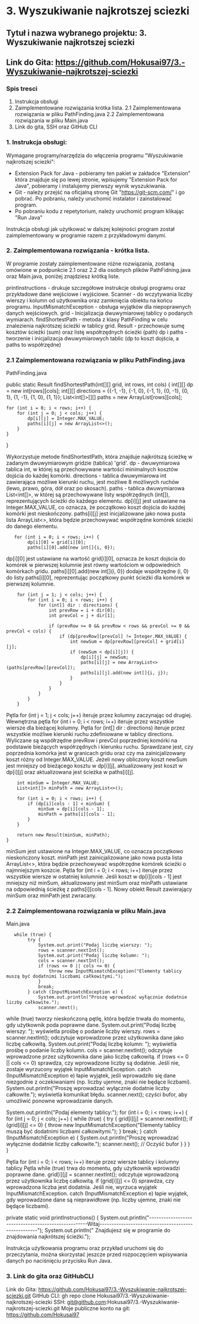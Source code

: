# 3. Wyszukiwanie najkrotszej sciezki


## Tytuł i nazwa wybranego projektu: 3. Wyszukiwanie najkrotszej sciezki


## Link do Gita: https://github.com/Hokusai97/3.-Wyszukiwanie-najkrotszej-sciezki

### Spis tresci

1. Instrukcja obsługi
2. Zaimplementowane rozwiązania krótka lista.
2.1 Zaimplementowana rozwiązania w pliku PathFinding.java
2.2 Zaimplementowana rozwiązania w pliku Main.java
3. Link do gita, SSH oraz GitHub CLI




### 1. Instrukcja obsługi:


Wymagane programy/narzędzia do włączenia programu "Wyszukiwanie najkrotszej sciezki":
- Extension Pack for Java - pobieramy ten pakiet w zakładce "Extension" która znajduje się po lewej stronie, wpisujemy "Extension Pack for Java", pobieramy i instalujemy pierwszy wynik wyszukiwania.
- Git - należy przejść na oficjalną stronę Git "https://git-scm.com/" i go pobrać. Po pobraniu, należy uruchomić instalator i zainstalować program. 
- Po pobraniu kodu z repetytorium, należy uruchomić program klikając "Run Java"

Instrukcja obsługi jak użytkować w dalszej kolejności program został zaimplementowany w programie razem z przykładowymi danymi.







### 2. Zaimplementowana rozwiązania - krótka lista.

W programie zostały zaimplementowane różne rozwiązania, zostaną omówione w podpunkcie 2.1 oraz 2.2 dla osobnych plików PathFidning.java oraz Main.java, poniżej znajdziesz krótką liste.

printInstructions - drukuje szczegółowe instrukcje obsługi programu oraz przykładowe dane wejściowe i wyjściowe.
Scanner - do wczytywania liczby wierszy i kolumn od użytkownika oraz zamknięcia obiektu na końcu programu.
InputMismatchException - obsługa wyjątków dla niepoprawnych danych wejściowych.
grid - Inicjalizacja dwuwymiarowej tablicy o podanych wymiarach.
findShortestPath - metoda z klasy PathFinding w celu znalezienia najkrótszej ścieżki w tablicy grid.
Result - przechowuje sumę kosztów ścieżki (sum) oraz listę współrzędnych ścieżki (path)
dp i paths - tworzenie i inicjalizacja dwuwymiarowych tablic (dp to koszt dojścia, a paths to współrzędne)






### 2.1 Zaimplementowana rozwiązania w pliku PathFinding.java


PathFinding.java


public static Result findShortestPath(int[][] grid, int rows, int cols) {
    int[][] dp = new int[rows][cols];
    int[][] directions = {{-1, -1}, {-1, 0}, {-1, 1}, {0, -1}, {0, 1}, {1, -1}, {1, 0}, {1, 1}};
    List<int[]>[][] paths = new ArrayList[rows][cols];

    for (int i = 0; i < rows; i++) {
        for (int j = 0; j < cols; j++) {
            dp[i][j] = Integer.MAX_VALUE;
            paths[i][j] = new ArrayList<>();
        }
    }
}

Wykorzystuje metode findShortestPath, która znajduje najkrótszą ścieżkę w zadanym dwuwymiarowym gridzie (tablica) 'grid'.
dp - dwuwymiarowa tablica int, w której są przechowywane wartości minimalnych kosztów dojścia do każdej komórki.
directions - tablica dwuwymiarowa int zawierająca możliwe kierunki ruchu, jest możliwe 8 możliwych ruchów (lewo, prawo, góra, dół oraz po skosach).
paths - tablica dwuwymiarowa List<int[]>, w której są przechowywane listy współrzędnych (int[]), reprezentujących ścieżki do każdego elementu.
dp[i][j] jest ustawiane na Integer.MAX_VALUE, co oznacza, że początkowo koszt dojścia do każdej komórki jest nieskończony.
paths[i][j] jest inicjalizowane jako nowa pusta lista ArrayList<>, która będzie przechowywać współrzędne komórek ścieżki do danego elementu.



       for (int i = 0; i < rows; i++) {
            dp[i][0] = grid[i][0];
            paths[i][0].add(new int[]{i, 0});

dp[i][0] jest ustawiane na wartość grid[i][0], oznacza że koszt dojścia do komórek w pierwszej kolumnie jest równy wartościom w odpowiednich komórkach gridu.
paths[i][0].add(new int[]{i, 0}) dodaje współrzędne (i, 0) do listy paths[i][0], reprezentując początkowy punkt ścieżki dla komórek w pierwszej kolumnie.



        for (int j = 1; j < cols; j++) {
            for (int i = 0; i < rows; i++) {
                for (int[] dir : directions) {
                    int prevRow = i + dir[0];
                    int prevCol = j + dir[1];

                    if (prevRow >= 0 && prevRow < rows && prevCol >= 0 && prevCol < cols) {
                        if (dp[prevRow][prevCol] != Integer.MAX_VALUE) {
                            int newSum = dp[prevRow][prevCol] + grid[i][j];
                            if (newSum < dp[i][j]) {
                                dp[i][j] = newSum;
                                paths[i][j] = new ArrayList<>(paths[prevRow][prevCol]);
                                paths[i][j].add(new int[]{i, j});
                            }
                        }
                    }
                }
            }
        }

Pętla for (int j = 1; j < cols; j++) iteruje przez kolumny zaczynając od drugiej.
Wewnętrzna pętla for (int i = 0; i < rows; i++) iteruje przez wszystkie wiersze dla bieżącej kolumny.
Pętla for (int[] dir : directions) iteruje przez wszystkie możliwe kierunki ruchu zdefiniowane w tablicy directions.
Wyliczane są współrzędne prevRow i prevCol poprzedniej komórki na podstawie bieżących współrzędnych i kierunku ruchu.
Sprawdzane jest, czy poprzednia komórka jest w granicach gridu oraz czy ma zainicjalizowany koszt różny od Integer.MAX_VALUE.
Jeżeli nowy obliczony koszt newSum jest mniejszy od bieżącego kosztu w dp[i][j], aktualizowany jest koszt w dp[i][j] oraz aktualizowana jest ścieżka w paths[i][j].



        int minSum = Integer.MAX_VALUE;
        List<int[]> minPath = new ArrayList<>();

        for (int i = 0; i < rows; i++) {
            if (dp[i][cols - 1] < minSum) {
                minSum = dp[i][cols - 1];
                minPath = paths[i][cols - 1];
            }
        }

        return new Result(minSum, minPath);
    }

minSum jest ustawione na Integer.MAX_VALUE, co oznacza początkowo nieskończony koszt.
minPath jest zainicjalizowane jako nowa pusta lista ArrayList<>, która będzie przechowywać współrzędne komórek ścieżki o najmniejszym koszcie.
Pętla for (int i = 0; i < rows; i++) iteruje przez wszystkie wiersze w ostatniej kolumnie.
Jeśli koszt w dp[i][cols - 1] jest mniejszy niż minSum, aktualizowany jest minSum oraz minPath ustawiane na odpowiednią ścieżkę z paths[i][cols - 1].
Nowy obiekt Result zawierający minSum oraz minPath jest zwracany.








### 2.2 Zaimplementowana rozwiązania w pliku Main.java



Main.java





       while (true) {
            try {
                System.out.print("Podaj liczbę wierszy: ");
                rows = scanner.nextInt();
                System.out.print("Podaj liczbę kolumn: ");
                cols = scanner.nextInt();
                if (rows <= 0 || cols <= 0) {
                    throw new InputMismatchException("Elementy tablicy muszą być dodatnimi liczbami całkowitymi.");
                }
                break;
            } catch (InputMismatchException e) {
                System.out.println("Proszę wprowadzać wyłącznie dodatnie liczby całkowite.");
                scanner.next(); 

while (true) tworzy nieskończoną pętlę, która będzie trwała do momentu, gdy użytkownik poda poprawne dane.
System.out.print("Podaj liczbę wierszy: "); wyświetla prośbę o podanie liczby wierszy.
rows = scanner.nextInt(); odczytuje wprowadzone przez użytkownika dane jako liczbę całkowitą.
System.out.print("Podaj liczbę kolumn: "); wyświetla prośbę o podanie liczby kolumn.
cols = scanner.nextInt(); odczytuje wprowadzone przez użytkownika dane jako liczbę całkowitą.
if (rows <= 0 || cols <= 0) sprawdza, czy wprowadzone liczby są dodatnie. Jeśli nie, zostaje wyrzucony wyjątek InputMismatchException.
catch (InputMismatchException e) łapie wyjątek, jeśli wprowadziło się dane niezgodnie z oczekiwaniami (np. liczby ujemne, znaki nie będące liczbami).
System.out.println("Proszę wprowadzać wyłącznie dodatnie liczby całkowite."); wyświetla komunikat błędu.
scanner.next(); czyści bufor, aby umożliwić ponowne wprowadzanie danych.



 System.out.println("Podaj elementy tablicy:");
        for (int i = 0; i < rows; i++) {
            for (int j = 0; j < cols; j++) {
                while (true) {
                    try {
                        grid[i][j] = scanner.nextInt();
                        if (grid[i][j] <= 0) {
                            throw new InputMismatchException("Elementy tablicy muszą być dodatnimi liczbami całkowitymi.");
                        }
                        break;
                    } catch (InputMismatchException e) {
                        System.out.println("Proszę wprowadzać wyłącznie dodatnie liczby całkowite.");
                        scanner.next(); // Oczyść bufor
                    }
                }
            }
        }

Pętla for (int i = 0; i < rows; i++) iteruje przez wiersze tablicy i kolumny tablicy
Pętla while (true) trwa do momentu, gdy użytkownik wprowadzi poprawne dane.
grid[i][j] = scanner.nextInt(); odczytuje wprowadzoną przez użytkownika liczbę całkowitą.
if (grid[i][j] <= 0) sprawdza, czy wprowadzona liczba jest dodatnia. Jeśli nie, wyrzuca wyjątek InputMismatchException.
catch (InputMismatchException e) łapie wyjątek, gdy wprowadzone dane są nieprawidłowe (np. liczby ujemne, znaki nie będące liczbami).




 private static void printInstructions() {
        System.out.println("----------------------------------------------------Witaj----------------------------------------------------");
        System.out.println("                           Znajdujesz się w programie do znajdowania najkrótszej ścieżki.");


Instrukcja użytkowania programu oraz przykład uruchomi się do przeczytania, można skorzystać jeszcze przed rozpoczęciem wpisywania danych po naciśnięciu przycisku Run Java.


### 3. Link do gita oraz GitHubCLI 

Link do Gita: https://github.com/Hokusai97/3.-Wyszukiwanie-najkrotszej-sciezki.git
GitHub CLI: gh repo clone Hokusai97/3.-Wyszukiwanie-najkrotszej-sciezki
SSH: git@github.com:Hokusai97/3.-Wyszukiwanie-najkrotszej-sciezki.git
Moje publiczne konto na git: https://github.com/Hokusai97


